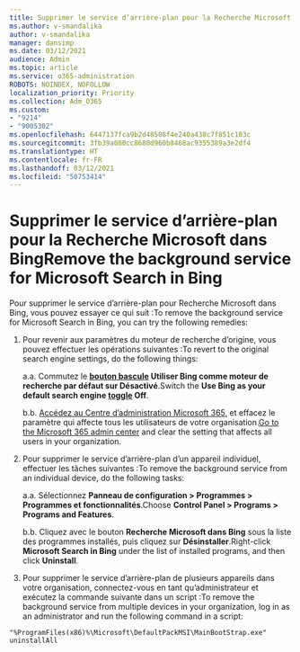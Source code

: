 ```yaml
---
title: Supprimer le service d’arrière-plan pour la Recherche Microsoft dans Bing
ms.author: v-smandalika
author: v-smandalika
manager: dansimp
ms.date: 03/12/2021
audience: Admin
ms.topic: article
ms.service: o365-administration
ROBOTS: NOINDEX, NOFOLLOW
localization_priority: Priority
ms.collection: Adm_O365
ms.custom:
- "9214"
- "9005302"
ms.openlocfilehash: 6447137fca9b2d48508f4e240a438c7f851c103c
ms.sourcegitcommit: 3fb39a080cc8680d960b8468ac9355389a3e2df4
ms.translationtype: HT
ms.contentlocale: fr-FR
ms.lasthandoff: 03/12/2021
ms.locfileid: "50753414"
---
```

# <a name="remove-the-background-service-for-microsoft-search-in-bing"></a><span data-ttu-id="fadf1-102">Supprimer le service d’arrière-plan pour la Recherche Microsoft dans Bing</span><span class="sxs-lookup"><span data-stu-id="fadf1-102">Remove the background service for Microsoft Search in Bing</span></span>

<span data-ttu-id="fadf1-103">Pour supprimer le service d’arrière-plan pour Recherche Microsoft dans Bing, vous pouvez essayer ce qui suit :</span><span class="sxs-lookup"><span data-stu-id="fadf1-103">To remove the background service for Microsoft Search in Bing, you can try the following remedies:</span></span>

1. <span data-ttu-id="fadf1-104">Pour revenir aux paramètres du moteur de recherche d’origine, vous pouvez effectuer les opérations suivantes :</span><span class="sxs-lookup"><span data-stu-id="fadf1-104">To revert to the original search engine settings, do the following things:</span></span>

    <span data-ttu-id="fadf1-105">a.</span><span class="sxs-lookup"><span data-stu-id="fadf1-105">a.</span></span> <span data-ttu-id="fadf1-106">Commutez le **[bouton bascule](https://docs.microsoft.com/deployoffice/microsoft-search-bing#change-whether-bing-is-the-default-search-engine-for-google-chrome) Utiliser Bing comme moteur de recherche par défaut sur Désactivé**.</span><span class="sxs-lookup"><span data-stu-id="fadf1-106">Switch the **Use Bing as your default search engine [toggle](https://docs.microsoft.com/deployoffice/microsoft-search-bing#change-whether-bing-is-the-default-search-engine-for-google-chrome) Off**.</span></span>

    <span data-ttu-id="fadf1-107">b.</span><span class="sxs-lookup"><span data-stu-id="fadf1-107">b.</span></span> <span data-ttu-id="fadf1-108">[Accédez au Centre d’administration Microsoft 365,](https://docs.microsoft.com/deployoffice/microsoft-search-bing#configure-the-setting-in-the-microsoft-365-admin-center-to-allow-the-extension-to-be-installed) et effacez le paramètre qui affecte tous les utilisateurs de votre organisation.</span><span class="sxs-lookup"><span data-stu-id="fadf1-108">[Go to the Microsoft 365 admin center](https://docs.microsoft.com/deployoffice/microsoft-search-bing#configure-the-setting-in-the-microsoft-365-admin-center-to-allow-the-extension-to-be-installed) and clear the setting that affects all users in your organization.</span></span>

2. <span data-ttu-id="fadf1-109">Pour supprimer le service d’arrière-plan d’un appareil individuel, effectuer les tâches suivantes :</span><span class="sxs-lookup"><span data-stu-id="fadf1-109">To remove the background service from an individual device, do the following tasks:</span></span>

    <span data-ttu-id="fadf1-110">a.</span><span class="sxs-lookup"><span data-stu-id="fadf1-110">a.</span></span> <span data-ttu-id="fadf1-111">Sélectionnez **Panneau de configuration > Programmes > Programmes et fonctionnalités**.</span><span class="sxs-lookup"><span data-stu-id="fadf1-111">Choose **Control Panel > Programs > Programs and Features**.</span></span>

    <span data-ttu-id="fadf1-112">b.</span><span class="sxs-lookup"><span data-stu-id="fadf1-112">b.</span></span> <span data-ttu-id="fadf1-113">Cliquez avec le bouton **Recherche Microsoft dans Bing** sous la liste des programmes installés, puis cliquez sur **Désinstaller**.</span><span class="sxs-lookup"><span data-stu-id="fadf1-113">Right-click **Microsoft Search in Bing** under the list of installed programs, and then click **Uninstall**.</span></span>

3. <span data-ttu-id="fadf1-114">Pour supprimer le service d’arrière-plan de plusieurs appareils dans votre organisation, connectez-vous en tant qu’administrateur et exécutez la commande suivante dans un script :</span><span class="sxs-lookup"><span data-stu-id="fadf1-114">To remove the background service from multiple devices in your organization, log in as an administrator and run the following command in a script:</span></span> 

`"%ProgramFiles(x86)%\Microsoft\DefaultPackMSI\MainBootStrap.exe" uninstallAll`
